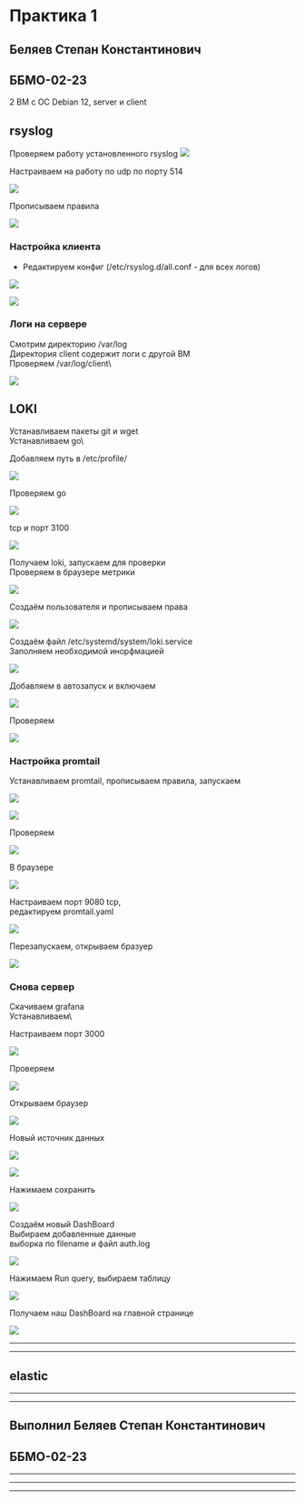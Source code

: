 # Практика 1
## Беляев Степан Константинович
## ББМО-02-23

2 ВМ c ОС Debian 12, server и client


## rsyslog


Проверяем работу установленного rsyslog
![](images/1.png)

Настраиваем на работу по udp по порту 514

![](images/4.png)

Прописываем правила

![](images/2.png)



### Настройка клиента

- Редактируем конфиг (/etc/rsyslog.d/all.conf - для всех логов)
  
![](images/5.png)

![](images/6.png)

### Логи на сервере

Смотрим директорию /var/log\
Директория client содержит логи с другой ВМ\
Проверяем  /var/log/client\

![](images/7.png)


## LOKI

Устанавливаем пакеты git и wget\
Устанавливаем go\


Добавляем путь в /etc/profile/

![](images/8.png)

Проверяем go

![](images/9.png)

 tcp и порт 3100

![](images/10.png)

Получаем loki, запускаем для проверки\
Проверяем в браузере метрики

![](images/12.png)

Cоздаём пользователя и прописываем права

![](images/13.png)

Создаём файл /etc/systemd/system/loki.service\
Заполняем необходимой инорфмацией

![](images/14.png)

Добавляем в автозапуск и включаем

![](images/15.png)

Проверяем 

![](images/16.png)


### Настройка promtail

Устанавливаем promtail, прописываем правила, запускаем

![](images/18.png)

![](images/19.png)

Проверяем 

![](images/20.png)

B браузере

![](images/21.png)

Настраиваем порт 9080 tcp,\
редактируем promtail.yaml

![](images/22.png)

Перезапускаем, открываем бразуер

![](images/23.png)

### Снова сервер

Скачиваем grafana\
Устанавливаем\

Настраиваем порт 3000

![](images/25.png)

Проверяем

![](images/26.png)

Открываем браузер

![](images/27.png)

Новый источник данных

![](images/28.png)

![](images/29.png)

Нажимаем сохранить

![](images/29.png)

Создаём новый DashBoard\
Выбираем добавленные данные\
выборка по filename и файл auth.log

![](images/32.png)

Нажимаем Run query, выбираем таблицу

![](images/33.png)

Получаем наш DashBoard на главной странице

![](images/34.png)


___
___
## elastic
___

___
## Выполнил Беляев Степан Константинович
## ББМО-02-23
___
___
___
